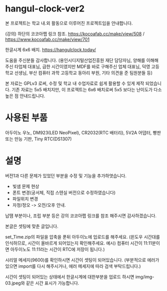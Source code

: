 # hangul-clock-ver2

본 프로젝트는 학교 내.외 활동으로 이루어진 프로젝트임을 안내합니다.

(강의) 하단의 코코아팹 링크 참조.
https://kocoafab.cc/make/view/508 / https://www.kocoafab.cc/make/view/701

한글시계 6x6 배치.
https://hangulclock.today/

도움을 주신분들 감사합니다.
(용인시디지털산업진흥원 재단 담당자님, 양해를 이해해주신 타업체 대표님, 급한 시간이였지만 MDF를 바로 구해주신 업체 대표님, 덕영 고등학교 선생님, 부산 컴퓨터 과학 고등학교 동아리 부원, 기타 의견을 준 팀원분들 등)

본 자료는 GPLv3 로써, 수정 및 학교 내 수업자료로 쉽게 활용할 수 있게 제작 되었습니다.
기존 자료는 5x5 배치지만, 이 프로젝트는 6x6 배치로써 5x5 보다는 난이도가 다소 높은 점 안내드립니다.

# 사용된 부품
아두이노 우노,
DM923(LED NeoPixel), 
CR2032(RTC 배터리),
5V2A 어댑터,
빵판 또는 만능 기판,
Tiny RTC(DS1307)

# 설명
버전1과 다른 문제가 있었던 부분을 수정 및 기능을 추가하엿습니다.
- 빛샘 문제 현상
- 폰트 변경(궁서체, 직접 스텐실 버전으로 수정하였습니다)
- 파일위치 변경
- 자정/정오 -> 오전/오후 안내.

납땜 부분이나, 조립 부분 등은 강의 코코아팹 링크를 참조 해주시면 감사하겠습니다.

본글은 셋팅에 맞춘 글입니다.

set_Time.zip의 파일을 압축을 푼뒤 아두이노에 업로드를 해주세요.
(윈도우 시간대를 인식하므로, 시간이 올바르게 되어있는지 확인해주세요. 예시) 컴퓨터 시간이 11:11분이면 아두이노도 11:11라는 시간이 RTC에 저장이 됩니다.)

시리얼 메세지(9600)를 확인하시면 시간이 셋팅이 되어있습니다.
(부분적으로 에러가 있으면 import를 다시 해주시거나, 에러 메세지에 따라 검색 부탁드립니다.)

시간이 셋팅이 되어있는 상태에서 한글시계에 대한부분을 업로드 하시면 img/img-03.jpeg와 같은 시간 표시가 가능합니다.
